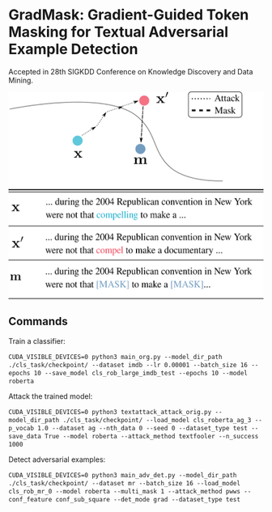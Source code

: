 # GradMask: Gradient-Guided Token Masking for Textual Adversarial Example Detection

Accepted in 28th SIGKDD Conference on Knowledge Discovery and Data Mining.

![img](./assets/overview.png "Title")

## Commands
Train a classifier:
```
CUDA_VISIBLE_DEVICES=0 python3 main_org.py --model_dir_path ./cls_task/checkpoint/ --dataset imdb --lr 0.00001 --batch_size 16 --epochs 10 --save_model cls_rob_large_imdb_test --epochs 10 --model roberta
```

Attack the trained model:
```
CUDA_VISIBLE_DEVICES=0 python3 textattack_attack_orig.py --model_dir_path ./cls_task/checkpoint/ --load_model cls_roberta_ag_3 --p_vocab 1.0 --dataset ag --nth_data 0 --seed 0 --dataset_type test --save_data True --model roberta --attack_method textfooler --n_success 1000
```

Detect adversarial examples:
```
CUDA_VISIBLE_DEVICES=0 python3 main_adv_det.py --model_dir_path ./cls_task/checkpoint/ --dataset mr --batch_size 16 --load_model cls_rob_mr_0 --model roberta --multi_mask 1 --attack_method pwws --conf_feature conf_sub_square --det_mode grad --dataset_type test
```


